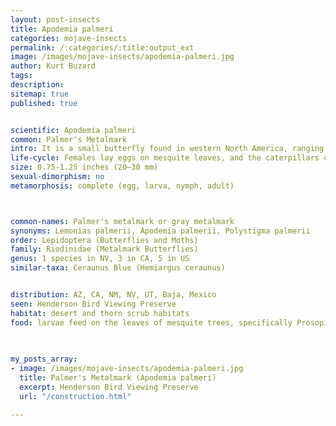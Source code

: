 ```yaml
---
layout: post-insects
title: Apodemia palmeri
categories: mojave-insects
permalink: /:categories/:title:output_ext
image: /images/mojave-insects/apodemia-palmeri.jpg
author: Kurt Buzard
tags: 
description:
sitemap: true
published: true


scientific: Apodemia palmeri
common: Palmer's Metalmark
intro: It is a small butterfly found in western North America, ranging from Texas and California south to central Mexico. It is characterized by its dark brown or gray wings with a copper tinge and numerous small white spots, some forming submarginal bands. The underside is orange with white spots and black submarginal spots.
life-cycle: Females lay eggs on mesquite leaves, and the caterpillars construct nests of tied leaves from which they emerge to feed. There are two generations per year from May to September in Nevada and Utah and multiple generations from April to November in the south.
size: 0.75-1.25 inches (20–30 mm)
sexual-dimorphism: no
metamorphosis: complete (egg, larva, nymph, adult)



common-names: Palmer's metalmark or gray metalmark
synonyms: Lemonias palmerii, Apodemia palmerii, Polystigma palmerii
order: Lepidoptera (Butterflies and Moths)
family: Riodinidae (Metalmark Butterflies)
genus: 1 species in NV, 3 in CA, 5 in US
similar-taxa: Ceraunus Blue (Hemiargus ceraunus)


distribution: AZ, CA, NM, NV, UT, Baja, Mexico
seen: Henderson Bird Viewing Preserve
habitat: desert and thorn scrub habitats
food: larvae feed on the leaves of mesquite trees, specifically Prosopis pubescens and Prosopis glandulosa var. torreyana, while the adults consume flower nectar
 
   

my_posts_array:
- image: /images/mojave-insects/apodemia-palmeri.jpg
  title: Palmer's Metalmark (Apodemia palmeri)
  excerpt: Henderson Bird Viewing Preserve
  url: "/construction.html"

---
```

  
  
 <p></p>
  